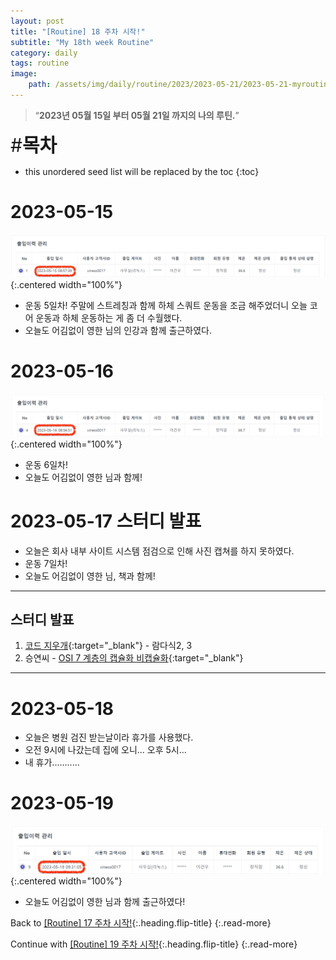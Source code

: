 ```yaml
---
layout: post
title: "[Routine] 18 주차 시작!"
subtitle: "My 18th week Routine"
category: daily
tags: routine
image:
    path: /assets/img/daily/routine/2023/2023-05-21/2023-05-21-myroutine-18th.png
---
```


> “**2023년 05월 15일 부터 05월 21일 까지의 나의 루틴.**”

<span style="font-size:30px;">\#**목차**</span>
* this unordered seed list will be replaced by the toc
{:toc}

# 2023-05-15
![](/assets/img/daily/routine/2023/2023-05-21/2023-05-15_myroutine.png){:.centered width="100%"}
- 운동 5일차! 주말에 스트레칭과 함께 하체 스쿼트 운동을 조금 해주었더니 오늘 코어 운동과 하체 운동하는 게 좀 더 수월했다.
- 오늘도 어김없이 영한 님의 인강과 함께 출근하였다.

# 2023-05-16
![](/assets/img/daily/routine/2023/2023-05-21/2023-05-16_myroutine.png){:.centered width="100%"}
- 운동 6일차!
- 오늘도 어김없이 영한 님과 함께!

# 2023-05-17 스터디 발표
- 오늘은 회사 내부 사이트 시스템 점검으로 인해 사진 캡쳐를 하지 못하였다.
- 운동 7일차!
- 오늘도 어김없이 영한 님, 책과 함께!

***
## 스터디 발표
1. [코드 지우개]{:target="_blank"} - 람다식2, 3
2. 승연씨 - [OSI 7 계층의 캡슐화 비캡슐화]{:target="_blank"}

***

# 2023-05-18
- 오늘은 병원 검진 받는날이라 휴가를 사용했다. 
- 오전 9시에 나갔는데 집에 오니... 오후 5시...
- 내 휴가...........

# 2023-05-19
![](/assets/img/daily/routine/2023/2023-05-21/2023-05-19_myroutine.png){:.centered width="100%"}
- 오늘도 어김없이 영한 님과 함께 출근하였다!

Back to [[Routine] 17 주차 시작!](./2023-05-14-week-17th.md){:.heading.flip-title}
{:.read-more}

Continue with [[Routine] 19 주차 시작!](../05-may/2023-05-28-week-19th.md){:.heading.flip-title}
{:.read-more}

<!-- Links -->

<!-- Study Links -->
[코드 지우개]: https://blog.naver.com/PostList.naver?blogId=codeblog
[OSI 7 계층의 캡슐화 비캡슐화]: https://fresh-scale-0f0.notion.site/01-4e630a10de884981b28948e740779e0b

<!-- Commit Links -->